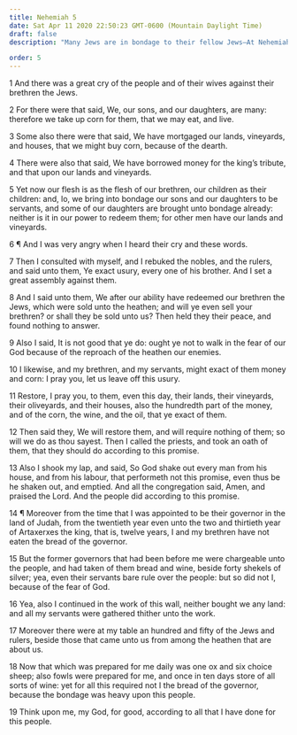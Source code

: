 ```yaml
---
title: Nehemiah 5
date: Sat Apr 11 2020 22:50:23 GMT-0600 (Mountain Daylight Time)
draft: false
description: "Many Jews are in bondage to their fellow Jews—At Nehemiah’s direction they are freed, their lands are restored, and the taking of usury is discontinued."

order: 5
---
```

    
1 And there was a great cry of the people and of their wives against their brethren the Jews.

2 For there were that said, We, our sons, and our daughters, are many: therefore we take up corn for them, that we may eat, and live.

3 Some also there were that said, We have mortgaged our lands, vineyards, and houses, that we might buy corn, because of the dearth.

4 There were also that said, We have borrowed money for the king’s tribute, and that upon our lands and vineyards.

5 Yet now our flesh is as the flesh of our brethren, our children as their children: and, lo, we bring into bondage our sons and our daughters to be servants, and some of our daughters are brought unto bondage already: neither is it in our power to redeem them; for other men have our lands and vineyards.

6 ¶ And I was very angry when I heard their cry and these words.

7 Then I consulted with myself, and I rebuked the nobles, and the rulers, and said unto them, Ye exact usury, every one of his brother. And I set a great assembly against them.

8 And I said unto them, We after our ability have redeemed our brethren the Jews, which were sold unto the heathen; and will ye even sell your brethren? or shall they be sold unto us? Then held they their peace, and found nothing to answer.

9 Also I said, It is not good that ye do: ought ye not to walk in the fear of our God because of the reproach of the heathen our enemies.

10 I likewise, and my brethren, and my servants, might exact of them money and corn: I pray you, let us leave off this usury.

11 Restore, I pray you, to them, even this day, their lands, their vineyards, their oliveyards, and their houses, also the hundredth part of the money, and of the corn, the wine, and the oil, that ye exact of them.

12 Then said they, We will restore them, and will require nothing of them; so will we do as thou sayest. Then I called the priests, and took an oath of them, that they should do according to this promise.

13 Also I shook my lap, and said, So God shake out every man from his house, and from his labour, that performeth not this promise, even thus be he shaken out, and emptied. And all the congregation said, Amen, and praised the Lord. And the people did according to this promise.

14 ¶ Moreover from the time that I was appointed to be their governor in the land of Judah, from the twentieth year even unto the two and thirtieth year of Artaxerxes the king, that is, twelve years, I and my brethren have not eaten the bread of the governor.

15 But the former governors that had been before me were chargeable unto the people, and had taken of them bread and wine, beside forty shekels of silver; yea, even their servants bare rule over the people: but so did not I, because of the fear of God.

16 Yea, also I continued in the work of this wall, neither bought we any land: and all my servants were gathered thither unto the work.

17 Moreover there were at my table an hundred and fifty of the Jews and rulers, beside those that came unto us from among the heathen that are about us.

18 Now that which was prepared for me daily was one ox and six choice sheep; also fowls were prepared for me, and once in ten days store of all sorts of wine: yet for all this required not I the bread of the governor, because the bondage was heavy upon this people.

19 Think upon me, my God, for good, according to all that I have done for this people.
